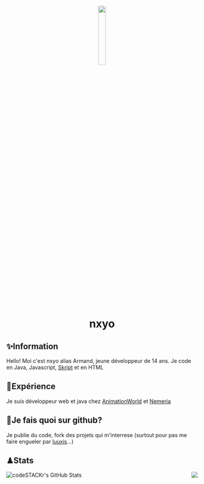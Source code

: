 <style>
  div {
    border-radius: 50px;
  }
</style>

<div align="center">
  <img src="https://avatars.githubusercontent.com/u/59174414?v=4" style="width: 20%; border-radius: 50px">
</div>
<h1 align="center">nxyo</h1>

## ✨Information

Hello! Moi c'est nxyo alias Armand, jeune développeur de 14 ans.
Je code en Java, Javascript, [Skript](https://skript-mc.fr) et en HTML

## 🏉Expérience

Je suis développeur web et java chez [AnimationWorld](https://animationworld.eu) et [Nemeria](https://nemeria.eu.org)

## 🎑Je fais quoi sur github?

Je publie du code, fork des projets qui m'interrese (surtout pour pas me faire engueler par [luuxis](https://github.com/luuxis)...)

## ♟Stats

<div align="center">
  <img align="left" alt="codeSTACKr's GitHub Stats" src="https://github-readme-stats.vercel.app/api?username=nxyoo&show_icons=true&hide_border=false&title_color=ff652f&icon_color=FFE400&bg_color=09131B&text_color=ffffff&border_color=0c1a25" />
  <img align="right" src="https://github-readme-stats.vercel.app/api/top-langs/?username=nxyoo&theme=radical&layout=compact">
</div>
